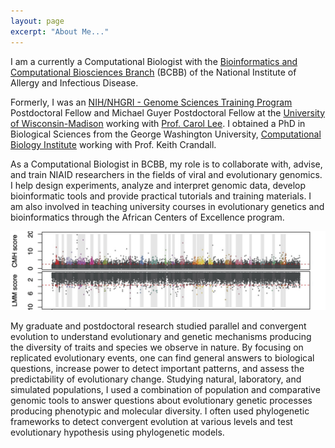 ```yaml
---
layout: page
excerpt: "About Me..."
---
```


I am a currently a Computational Biologist with the [Bioinformatics and Computational Biosciences Branch](https://www.niaid.nih.gov/research/bioinformatics-computational-biosciences-branch) (BCBB) of the National Institute of Allergy and Infectious Disease.

Formerly, I was an [NIH/NHGRI - Genome Sciences Training Program](https://www.genome.gov/careers-training/NHGRI-Funding-Opportunities-Training-Career-Development/Locations) Postdoctoral Fellow and Michael Guyer Postdoctoral Fellow at the [University of Wisconsin-Madison](https://gstp.wisc.edu/) working with [Prof. Carol Lee](https://carollee.labs.wisc.edu/Lee.html). I obtained a PhD in Biological Sciences from the George Washington University, [Computational Biology Institute](https://cbi.gwu.edu/) working with Prof. Keith Crandall. 

As a Computational Biologist in BCBB, my role is to collaborate with, advise, and train NIAID researchers in the fields of viral and evolutionary genomics. I help design experiments, analyze and interpret genomic data, develop bioinformatic tools and provide practical tutorials and training materials. I am also involved in teaching university courses in evolutionary genetics and bioinformatics through the African Centers of Excellence program.

![manhattan plot](/images/draft_manhattan_plot.jpg)

My graduate and postdoctoral research studied parallel and convergent evolution to understand evolutionary and genetic mechanisms producing the diversity of traits and species we observe in nature. By focusing on replicated evolutionary events, one can find general answers to biological questions, increase power to detect important patterns, and assess the predictability of evolutionary change. Studying natural, laboratory, and simulated populations, I used a combination of population and comparative genomic tools to answer questions about evolutionary genetic processes producing phenotypic and molecular diversity. I often used phylogenetic frameworks to detect convergent evolution at various levels and test evolutionary hypothesis using phylogenetic models.


